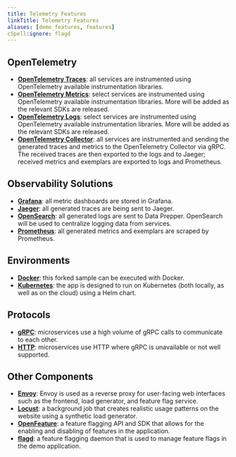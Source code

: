 ```yaml
---
title: Telemetry Features
linkTitle: Telemetry Features
aliases: [demo_features, features]
cSpell:ignore: flagd
---
```


## OpenTelemetry

- **[OpenTelemetry Traces](/docs/concepts/signals/traces/)**: all services are
  instrumented using OpenTelemetry available instrumentation libraries.
- **[OpenTelemetry Metrics](/docs/concepts/signals/metrics/)**: select services
  are instrumented using OpenTelemetry available instrumentation libraries. More
  will be added as the relevant SDKs are released.
- **[OpenTelemetry Logs](/docs/concepts/signals/logs/)**: select services are
  instrumented using OpenTelemetry available instrumentation libraries. More
  will be added as the relevant SDKs are released.
- **[OpenTelemetry Collector](/docs/collector/)**: all services are instrumented
  and sending the generated traces and metrics to the OpenTelemetry Collector
  via gRPC. The received traces are then exported to the logs and to Jaeger;
  received metrics and exemplars are exported to logs and Prometheus.

## Observability Solutions

- **[Grafana](https://grafana.com/)**: all metric dashboards are stored in
  Grafana.
- **[Jaeger](https://www.jaegertracing.io/)**: all generated traces are being
  sent to Jaeger.
- **[OpenSearch](https://opensearch.org/)**: all generated logs are sent to Data
  Prepper. OpenSearch will be used to centralize logging data from services.
- **[Prometheus](https://prometheus.io/)**: all generated metrics and exemplars
  are scraped by Prometheus.

## Environments

- **[Docker](https://docs.docker.com)**: this forked sample can be executed with
  Docker.
- **[Kubernetes](https://kubernetes.io/)**: the app is designed to run on
  Kubernetes (both locally, as well as on the cloud) using a Helm chart.

## Protocols

- **[gRPC](https://grpc.io/)**: microservices use a high volume of gRPC calls to
  communicate to each other.
- **[HTTP](https://www.rfc-editor.org/rfc/rfc9110.html)**: microservices use
  HTTP where gRPC is unavailable or not well supported.

## Other Components

- **[Envoy](https://www.envoyproxy.io/)**: Envoy is used as a reverse proxy for
  user-facing web interfaces such as the frontend, load generator, and feature
  flag service.
- **[Locust](https://locust.io)**: a background job that creates realistic usage
  patterns on the website using a synthetic load generator.
- **[OpenFeature](https://openfeature.dev)**: a feature flagging API and SDK
  that allows for the enabling and disabling of features in the application.
- **[flagd](https://flagd.dev)**: a feature flagging daemon that is used to
  manage feature flags in the demo application.
